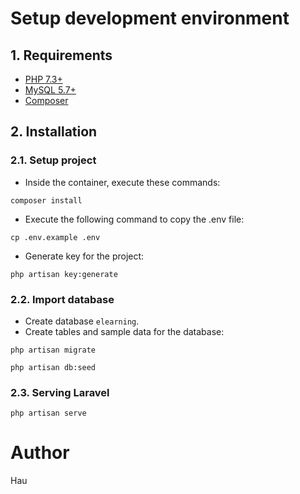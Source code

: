 # Setup development environment
## 1. Requirements
- [PHP 7.3+](https://www.php.net/)
- [MySQL 5.7+](https://www.mysql.com/)
- [Composer](https://www.npmjs.com/)
## 2. Installation
### 2.1. Setup project 
- Inside the container, execute these commands:
```
composer install
```
- Execute the following command to copy the .env file:
```
cp .env.example .env
```
- Generate key for the project:
```
php artisan key:generate
```
### 2.2. Import database
- Create database `elearning`.
- Create tables and sample data for the database:
```
php artisan migrate
```
```
php artisan db:seed
```
### 2.3. Serving Laravel
```
php artisan serve
```

# Author
Hau